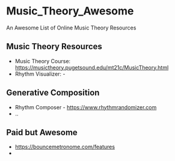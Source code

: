 # Music_Theory_Awesome
An Awesome List of Online Music Theory Resources

## Music Theory Resources
* Music Theory Course: https://musictheory.pugetsound.edu/mt21c/MusicTheory.html
* Rhythm Visualizer: - 


## Generative Composition
* Rhythm Composer - https://www.rhythmrandomizer.com
* ..


## Paid but Awesome
* https://bouncemetronome.com/features
* 
